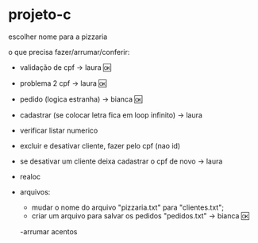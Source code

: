 # projeto-c

escolher nome para a pizzaria

o que precisa fazer/arrumar/conferir:
- validação de cpf -> laura 🆗
- problema 2 cpf -> laura 🆗
- pedido (logica estranha) -> bianca 🆗
- cadastrar (se colocar letra fica em loop infinito) -> laura
- verificar listar numerico
- excluir e desativar cliente, fazer pelo cpf (nao id)
- se desativar um cliente deixa cadastrar o cpf de novo -> laura
- realoc
- arquivos:
   - mudar o nome do arquivo "pizzaria.txt" para "clientes.txt";
   - criar um arquivo para salvar os pedidos "pedidos.txt" -> bianca 🆗

  -arrumar acentos 

